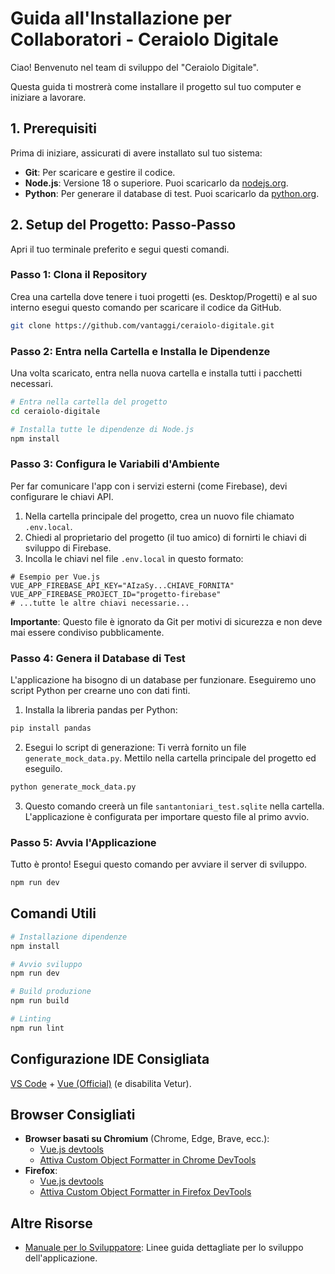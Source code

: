 # Guida all'Installazione per Collaboratori - Ceraiolo Digitale

Ciao! Benvenuto nel team di sviluppo del "Ceraiolo Digitale".

Questa guida ti mostrerà come installare il progetto sul tuo computer e iniziare a lavorare.

## 1. Prerequisiti

Prima di iniziare, assicurati di avere installato sul tuo sistema:

- **Git**: Per scaricare e gestire il codice.
- **Node.js**: Versione 18 o superiore. Puoi scaricarlo da [nodejs.org](https://nodejs.org/).
- **Python**: Per generare il database di test. Puoi scaricarlo da [python.org](https://python.org/).

## 2. Setup del Progetto: Passo-Passo

Apri il tuo terminale preferito e segui questi comandi.

### Passo 1: Clona il Repository

Crea una cartella dove tenere i tuoi progetti (es. Desktop/Progetti) e al suo interno esegui questo comando per scaricare il codice da GitHub.

```bash
git clone https://github.com/vantaggi/ceraiolo-digitale.git
```

### Passo 2: Entra nella Cartella e Installa le Dipendenze

Una volta scaricato, entra nella nuova cartella e installa tutti i pacchetti necessari.

```bash
# Entra nella cartella del progetto
cd ceraiolo-digitale

# Installa tutte le dipendenze di Node.js
npm install
```

### Passo 3: Configura le Variabili d'Ambiente

Per far comunicare l'app con i servizi esterni (come Firebase), devi configurare le chiavi API.

1. Nella cartella principale del progetto, crea un nuovo file chiamato `.env.local`.
2. Chiedi al proprietario del progetto (il tuo amico) di fornirti le chiavi di sviluppo di Firebase.
3. Incolla le chiavi nel file `.env.local` in questo formato:

```env
# Esempio per Vue.js
VUE_APP_FIREBASE_API_KEY="AIzaSy...CHIAVE_FORNITA"
VUE_APP_FIREBASE_PROJECT_ID="progetto-firebase"
# ...tutte le altre chiavi necessarie...
```

**Importante**: Questo file è ignorato da Git per motivi di sicurezza e non deve mai essere condiviso pubblicamente.

### Passo 4: Genera il Database di Test

L'applicazione ha bisogno di un database per funzionare. Eseguiremo uno script Python per crearne uno con dati finti.

1. Installa la libreria pandas per Python:

```bash
pip install pandas
```

2. Esegui lo script di generazione: Ti verrà fornito un file `generate_mock_data.py`. Mettilo nella cartella principale del progetto ed eseguilo.

```bash
python generate_mock_data.py
```

3. Questo comando creerà un file `santantoniari_test.sqlite` nella cartella. L'applicazione è configurata per importare questo file al primo avvio.

### Passo 5: Avvia l'Applicazione

Tutto è pronto! Esegui questo comando per avviare il server di sviluppo.

```bash
npm run dev
```

## Comandi Utili

```sh
# Installazione dipendenze
npm install

# Avvio sviluppo
npm run dev

# Build produzione
npm run build

# Linting
npm run lint
```

## Configurazione IDE Consigliata

[VS Code](https://code.visualstudio.com/) + [Vue (Official)](https://marketplace.visualstudio.com/items?itemName=Vue.volar) (e disabilita Vetur).

## Browser Consigliati

- **Browser basati su Chromium** (Chrome, Edge, Brave, ecc.):
  - [Vue.js devtools](https://chromewebstore.google.com/detail/vuejs-devtools/nhdogjmejiglipccpnnnanhbledajbpd)
  - [Attiva Custom Object Formatter in Chrome DevTools](http://bit.ly/object-formatters)
- **Firefox**:
  - [Vue.js devtools](https://addons.mozilla.org/en-US/firefox/addon/vue-js-devtools/)
  - [Attiva Custom Object Formatter in Firefox DevTools](https://fxdx.dev/firefox-devtools-custom-object-formatters/)

## Altre Risorse

- [Manuale per lo Sviluppatore](DEVELOPMENT_GUIDELINES.md): Linee guida dettagliate per lo sviluppo dell'applicazione.
